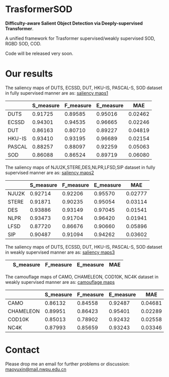 # TrasformerSOD
**Difficulty-aware Salient Object Detection via Deeply-supervised Transformer**.

A unified framework for Trasformer supervised/weakly supervised SOD, RGBD SOD, COD.

Code will be released very soon.
# Our results
The saliency maps of DUTS, ECSSD, DUT, HKU-IS, PASCAL-S, SOD dataset in fully supervised manner are as: [saliency maps1](https://drive.google.com/file/d/13yyQwnbxV2iLoAYd3jmOLeF5w_L_uXkl/view?usp=sharing)

|       | S_measure | F_measure | E_measure | MAE|
| ------| --------- | --------- | --------- | ---| 
| DUTS  | 0.91725   | 0.89585   | 0.95016   | 0.02462|
| ECSSD | 0.94301   | 0.94535   | 0.96665   | 0.02246|
| DUT   | 0.86163   | 0.80710   | 0.89227   | 0.04819|
| HKU-IS| 0.93410   | 0.93195   | 0.96689   | 0.02154|
| PASCAL| 0.88257   | 0.88097   | 0.92259   | 0.05063|
| SOD   | 0.86088   | 0.86524   | 0.89719   | 0.06080|

The saliency maps of NJU2K,STERE,DES,NLPR,LFSD,SIP dataset in fully supervised manner are as: [saliency maps2](https://drive.google.com/file/d/1NNG55h6IanDcKlLJyGNTaSoGRc8V3_B2/view?usp=sharing)

|       | S_measure | F_measure | E_measure | MAE|
| ------| --------- | --------- | --------- | ---| 
| NJU2K | 0.92714 | 0.92206 | 0.95570 | 0.02777 |
| STERE | 0.91871 | 0.90235 | 0.95054 | 0.03114 |
| DES   | 0.93886 | 0.93149 | 0.97045 | 0.01541 |
| NLPR  | 0.93473 | 0.91704 | 0.96420 | 0.01941 |
| LFSD  | 0.87720 | 0.86676 | 0.90660 | 0.05896 |
| SIP   | 0.90487 | 0.91094 | 0.94262 | 0.03602 |

The saliency maps of  DUTS, ECSSD, DUT, HKU-IS, PASCAL-S, SOD dataset in weakly supervised manner are as: [saliency maps3](https://drive.google.com/file/d/1nchoN8NnHIbfv-0ifYN63YJM_N7cIoSs/view?usp=sharing)

|       | S_measure | F_measure | E_measure | MAE|
| ------| --------- | --------- | --------- | ---| 

The camouflage maps of  CAMO, CHAMELEON, COD10K, NC4K dataset in weakly supervised manner are as: [camouflage maps](https://drive.google.com/file/d/1vonv9MGKamoLQNIw3AgLkZVj1Jh-Db3i/view?usp=sharing)

|       | S_measure | F_measure | E_measure | MAE|
| ------| --------- | --------- | --------- | ---| 
| CAMO  | 0.86132   | 0.84558   | 0.92487   | 0.04681 | 
| CHAMELEON | 0.89951 | 0.86423 | 0.95401   | 0.02289 |
| COD10K | 0.85013  | 0.78902   | 0.92432   | 0.02558 |
| NC4K | 0.87993    | 0.85659   | 0.93243   | 0.03346 |
# Contact
Please drop me an email for further problems or discussion: maoyuxin@mail.nwpu.edu.cn
